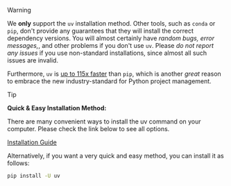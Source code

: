 > [!WARNING]
> We **only** support the `uv` installation method. Other tools, such as `conda`
> or `pip`, don't provide any guarantees that they will install the correct
> dependency versions. You will almost certainly have _random bugs, error messages,_, and other problems if you don't use `uv`.
> Please _do not report any issues_ if you use non-standard installations, since almost all such issues are invalid.
>
> Furthermore, `uv` is [up to 115x faster](https://github.com/astral-sh/uv/blob/main/BENCHMARKS.md)
> than `pip`, which is another _great_ reason to embrace the new industry-standard
> for Python project management.

> [!TIP]
> **Quick & Easy Installation Method:**
>
> There are many convenient ways to install the uv command on your computer. Please check the link below to see all options.
>
> [Installation Guide](https://docs.astral.sh/uv/getting-started/installation/)
>
> Alternatively, if you want a very quick and easy method, you can install it as follows:
>
> ```bash
> pip install -U uv
> ```
